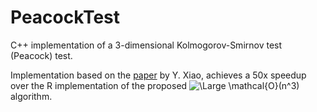 # PeacockTest
C++ implementation of a 3-dimensional Kolmogorov-Smirnov test (Peacock) test.

Implementation based on the [paper](https://www.sciencedirect.com/science/article/pii/S0167947316301785) by Y. Xiao, achieves a 50x speedup over the R implementation of the proposed <img src="https://latex.codecogs.com/svg.latex?\Large&space;\mathcal{O}(n^3)" title="\Large \mathcal{O}(n^3)" /> algorithm.
